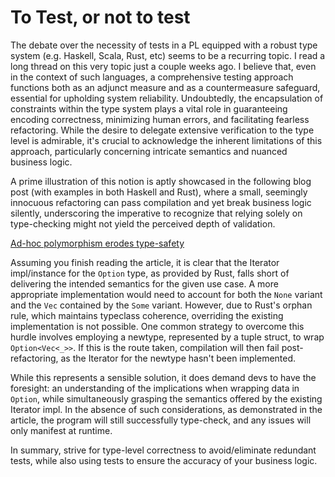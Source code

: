 # To Test, or not to test

The debate over the necessity of tests in a PL equipped with a robust type system (e.g. Haskell, Scala, Rust, etc) seems to be a recurring topic. I read a long thread on this very topic just a couple weeks ago. I believe that, even in the context of such languages, a comprehensive testing approach functions both as an adjunct measure and as a countermeasure safeguard, essential for upholding system reliability. Undoubtedly, the encapsulation of constraints within the type system plays a vital role in guaranteeing encoding correctness, minimizing human errors, and facilitating fearless refactoring. While the desire to delegate extensive verification to the type level is admirable, it's crucial to acknowledge the inherent limitations of this approach, particularly concerning intricate semantics and nuanced business logic.

A prime illustration of this notion is aptly showcased in the following blog post (with examples in both Haskell and Rust), where a small, seemingly innocuous refactoring can pass compilation and yet break business logic silently, underscoring the imperative to recognize that relying solely on type-checking might not yield the perceived depth of validation.

[Ad-hoc polymorphism erodes type-safety](https://cs-syd.eu/posts/2023-08-25-ad-hoc-polymorphism-erodes-type-safety)


Assuming you finish reading the article, it is clear that the Iterator impl/instance for the `Option` type, as provided by Rust, falls short of delivering the intended semantics for the given use case. A more appropriate implementation would need to account for both the `None` variant and the `Vec` contained by the `Some` variant. However, due to Rust's orphan rule, which maintains typeclass coherence, overriding the existing implementation is not possible. One common strategy to overcome this hurdle involves employing a newtype, represented by a tuple struct, to wrap `Option<Vec<_>>`. If this is the route taken, compilation will then fail post-refactoring, as the Iterator for the newtype hasn't been implemented.

While this represents a sensible solution, it does demand devs to have the foresight: an understanding of the implications when wrapping data in `Option`, while simultaneously grasping the semantics offered by the existing Iterator impl. In the absence of such considerations, as demonstrated in the article, the program will still successfully type-check, and any issues will only manifest at runtime.

In summary, strive for type-level correctness to avoid/eliminate redundant tests, while also using tests to ensure the accuracy of your business logic.
